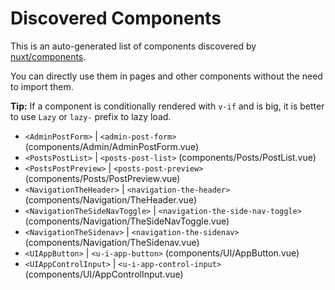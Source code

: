 # Discovered Components

This is an auto-generated list of components discovered by [nuxt/components](https://github.com/nuxt/components).

You can directly use them in pages and other components without the need to import them.

**Tip:** If a component is conditionally rendered with `v-if` and is big, it is better to use `Lazy` or `lazy-` prefix to lazy load.

- `<AdminPostForm>` | `<admin-post-form>` (components/Admin/AdminPostForm.vue)
- `<PostsPostList>` | `<posts-post-list>` (components/Posts/PostList.vue)
- `<PostsPostPreview>` | `<posts-post-preview>` (components/Posts/PostPreview.vue)
- `<NavigationTheHeader>` | `<navigation-the-header>` (components/Navigation/TheHeader.vue)
- `<NavigationTheSideNavToggle>` | `<navigation-the-side-nav-toggle>` (components/Navigation/TheSideNavToggle.vue)
- `<NavigationTheSidenav>` | `<navigation-the-sidenav>` (components/Navigation/TheSidenav.vue)
- `<UIAppButton>` | `<u-i-app-button>` (components/UI/AppButton.vue)
- `<UIAppControlInput>` | `<u-i-app-control-input>` (components/UI/AppControlInput.vue)
